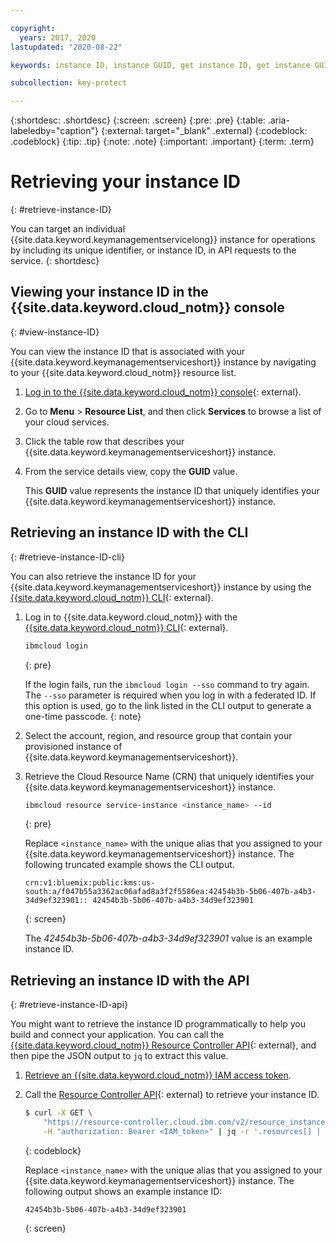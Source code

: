 ```yaml
---

copyright:
  years: 2017, 2020
lastupdated: "2020-08-22"

keywords: instance ID, instance GUID, get instance ID, get instance GUID, instance ID API, instance ID CLI

subcollection: key-protect

---
```


{:shortdesc: .shortdesc}
{:screen: .screen}
{:pre: .pre}
{:table: .aria-labeledby="caption"}
{:external: target="_blank" .external}
{:codeblock: .codeblock}
{:tip: .tip}
{:note: .note}
{:important: .important}
{:term: .term}

# Retrieving your instance ID
{: #retrieve-instance-ID}

You can target an individual {{site.data.keyword.keymanagementservicelong}}
instance for operations by including its unique identifier, or instance
ID, in API requests to the service.
{: shortdesc}

## Viewing your instance ID in the {{site.data.keyword.cloud_notm}} console
{: #view-instance-ID}

You can view the instance ID that is associated with your
{{site.data.keyword.keymanagementserviceshort}} instance by navigating
to your {{site.data.keyword.cloud_notm}} resource list.

1. [Log in to the {{site.data.keyword.cloud_notm}} console](https://{DomainName}/){: external}.

2. Go to **Menu** &gt; **Resource List**, and then click **Services** to browse
   a list of your cloud services.

3. Click the table row that describes your
   {{site.data.keyword.keymanagementserviceshort}} instance.

4. From the service details view, copy the **GUID** value.

    This **GUID** value represents the instance ID that uniquely identifies your
    {{site.data.keyword.keymanagementserviceshort}} instance.

## Retrieving an instance ID with the CLI
{: #retrieve-instance-ID-cli}

You can also retrieve the instance ID for your
{{site.data.keyword.keymanagementserviceshort}} instance by using the
[{{site.data.keyword.cloud_notm}} CLI](/docs/cli?topic=cli-getting-started){: external}.

1. Log in to {{site.data.keyword.cloud_notm}} with the
   [{{site.data.keyword.cloud_notm}} CLI](/docs/cli?topic=cli-getting-started){: external}.

    ```sh
    ibmcloud login
    ```
    {: pre}

    If the login fails, run the `ibmcloud login --sso` command to try again. The
    `--sso` parameter is required when you log in with a federated ID. If this
    option is used, go to the link listed in the CLI output to generate a
    one-time passcode.
    {: note}

2. Select the account, region, and resource group that contain your provisioned
   instance of {{site.data.keyword.keymanagementserviceshort}}.

3. Retrieve the Cloud Resource Name (CRN) that uniquely identifies your
   {{site.data.keyword.keymanagementserviceshort}} instance.

    ```sh
    ibmcloud resource service-instance <instance_name> --id
    ```
    {: pre}

    Replace `<instance_name>` with the unique alias that you assigned to your
    {{site.data.keyword.keymanagementserviceshort}} instance. The
    following truncated example shows the CLI output.

    ```plaintext
    crn:v1:bluemix:public:kms:us-south:a/f047b55a3362ac06afad8a3f2f5586ea:42454b3b-5b06-407b-a4b3-34d9ef323901:: 42454b3b-5b06-407b-a4b3-34d9ef323901
    ```
    {: screen}

    The _42454b3b-5b06-407b-a4b3-34d9ef323901_ value is an example instance ID.

## Retrieving an instance ID with the API
{: #retrieve-instance-ID-api}

You might want to retrieve the instance ID programmatically to help you build
and connect your application. You can call the
[{{site.data.keyword.cloud_notm}} Resource Controller API](/apidocs/resource-controller){: external},
and then pipe the JSON output to `jq` to extract this value.

1. [Retrieve an {{site.data.keyword.cloud_notm}} IAM access token](/docs/key-protect?topic=key-protect-retrieve-access-token).

2. Call the
   [Resource Controller API](/apidocs/resource-controller){: external}
   to retrieve your instance ID.

    ```sh
    $ curl -X GET \
        "https://resource-controller.cloud.ibm.com/v2/resource_instances" \
        -H "authorization: Bearer <IAM_token>" | jq -r '.resources[] | select(.name | contains("<instance_name>")) | .guid'
    ```
    {: codeblock}

    Replace `<instance_name>` with the unique alias that you assigned to your
    {{site.data.keyword.keymanagementserviceshort}} instance. The
    following output shows an example instance ID:

    ```plaintext
    42454b3b-5b06-407b-a4b3-34d9ef323901
    ```
    {: screen}
